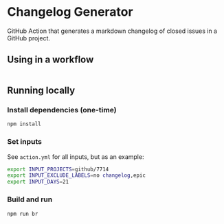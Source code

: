 # Changelog Generator

GitHub Action that generates a markdown changelog of closed issues in a GitHub project.

## Using in a workflow

```yml

```

## Running locally

### Install dependencies (one-time)

```bash
npm install
```

### Set inputs

See `action.yml` for all inputs, but as an example:

```bash
export INPUT_PROJECTS=github/7714
export INPUT_EXCLUDE_LABELS=no changelog,epic
export INPUT_DAYS=21
```

### Build and run

```bash
npm run br
```
